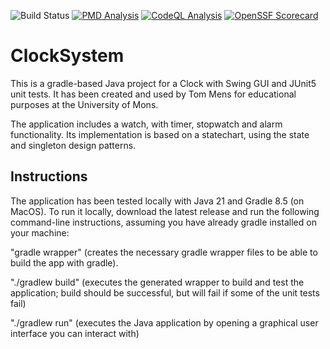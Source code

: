 ![Build Status](https://github.com/Faltmatix/ClockSystem/actions/workflows/gradle.yml/badge.svg)
[![PMD Analysis](https://github.com/Faltmatix/ClockSystem/actions/workflows/quality.yml/badge.svg)](https://github.com/Faltmatix/ClockSystem/actions/workflows/quality.yml)
[![CodeQL Analysis](https://github.com/Faltmatix/ClockSystem/actions/workflows/codeql.yml/badge.svg)](https://github.com/Faltmatix/ClockSystem/actions/workflows/codeql.yml)
[![OpenSSF Scorecard](https://api.securityscorecards.dev/projects/github.com/Faltmatix/ClockSystem/badge)](https://securityscorecards.dev/viewer/?uri=github.com/Faltmatix/ClockSystem)

# ClockSystem

This is a gradle-based Java project for a Clock with Swing GUI and JUnit5 unit tests. It has been created and used by Tom Mens for educational purposes at the University of Mons.

The application includes a watch, with timer, stopwatch and alarm functionality.
Its implementation is based on a statechart, using the state and singleton design patterns.


## Instructions

The application has been tested locally with Java 21 and Gradle 8.5 (on MacOS). To run it locally, download the latest release and run the following command-line instructions, assuming you have already gradle installed on your machine:

"gradle wrapper" (creates the necessary gradle wrapper files to be able to build the app with gradle).

"./gradlew build" (executes the generated wrapper to build and test the application; build should be successful, but will fail if some of the unit tests fail)

"./gradlew run" (executes the Java application by opening a graphical user interface you can interact with)
